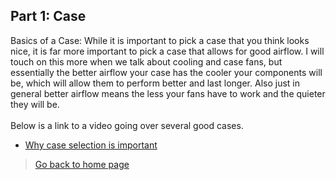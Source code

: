 ## **Part 1: Case**
Basics of a Case: While it is important to pick a case that you think looks nice, it is far more important to pick a case that allows for good airflow. I will touch on this more when we talk about cooling and case fans, but essentially the better airflow your case has the cooler your components will be, which will allow them to perform better and last longer. Also just in general better airflow means the less your fans have to work and the quieter they will be.
<br/><br/>Below is a link to a video going over several good cases.
* [Why case selection is important](https://youtu.be/ffuAnwGivO8?t=88)
> [Go back to home page](./README.md)
